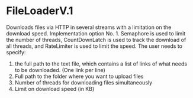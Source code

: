 # FileLoaderV.1
Downloads files via HTTP in several streams with a limitation on the download speed. Implementation option No. 1. 
Semaphore is used to limit the number of threads, CountDownLatch is used to track the download of all threads, and RateLimiter is used to limit the speed.
The user needs to specify:
1. the full path to the text file, which contains a list of links of what needs to be downloaded. (One link per line)
2. Full path to the folder where you want to upload files
3. Number of threads for downloading files simultaneously
4. Limit on download speed (in KB)
